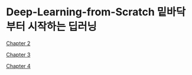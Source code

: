 Deep-Learning-from-Scratch
밑바닥부터 시작하는 딥러닝
===============================

[Chapter 2](ch2/perceptron.md)

[Chapter 3](ch3/neural_network.md)

[Chapter 4](ch4/neural_training.md)